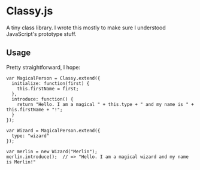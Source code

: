 Classy.js
=========

A tiny class library. I wrote this mostly to make sure I understood JavaScript's prototype stuff.

Usage
-----

Pretty straightforward, I hope:

    var MagicalPerson = Classy.extend({
      initialize: function(first) {
        this.firstName = first;
      },
      introduce: function() {
        return "Hello. I am a magical " + this.type + " and my name is " + this.firstName + "!";
      }
    });

    var Wizard = MagicalPerson.extend({
      type: "wizard"
    });

    var merlin = new Wizard("Merlin");
    merlin.introduce();  // => "Hello. I am a magical wizard and my name is Merlin!"
